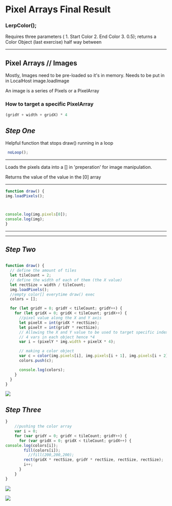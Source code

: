 # Pixel Arrays Final Result


### LerpColor();
Requires three parameters ( 1. Start Color 2. End Color 3. 0.5);
returns a Color Object (last exercise) half way between

___
## Pixel Arrays // Images

Mostly, Images need to be pre-loaded so it's in memory.
Needs to be put in in LocalHost image.loadImage
<br />

An image is a series of Pixels or a PixelArray

### How to target a specific PixelArray
```js
(gridY + width + gridX) * 4
```

## *Step One*

 Helpful function that stops draw() running in a loop
``` javascript
 noLoop();
```
___

Loads the pixels data into a [] in 'preperation' for image manipulation.
<br />

Returns the value of the value in the [0] array

___

``` javascript
function draw() {
img.loadPixels();



console.log(img.pixels[0]);
console.log(img);
}
```

___
___


## *Step Two*
``` javascript

function draw() {
  // define the amount of tiles
  let tileCount = 2;
  // define the width of each of them (the X value)
  let rectSize = width / tileCount;
  img.loadPixels();
  //empty color[] everytime draw() exec
  colors = [];

  for (let gridY = 0; gridY < tileCount; gridY++) {
    for (let gridX = 0; gridX < tileCount; gridX++) {
      //pixel value along the X and Y axis
      let pixelX = int(gridX * rectSize);
      let pixelY = int(gridY * rectSize);
      // Allowing the X and Y value to be used to target specific indexes in the []
      // 4 vars in each object hence *4
      var i = (pixelY * img.width + pixelX * 4);

      // making a color object
      var c = color(img.pixels[i], img.pixels[i + 1], img.pixels[i + 2], img.pixels[i + 3]);
      colors.push(c);

      console.log(colors);
    }
  }
}
```
![](images/Pixel_Array_2.png)


## *Step Three*

```javascript
}
    //pushing the color array
    var i = 0;
    for (var gridY = 0; gridY < tileCount; gridY++) {
      for (var gridX = 0; gridX < tileCount; gridX++) {
console.log(colors[i]);
        fill(colors[i]);
          //fill(200,200,200);
        rect(gridX * rectSize, gridY * rectSize, rectSize, rectSize);
        i++;
      }
    }
}
```
![](images/Pixel_Array_3.png)


![](images/Pixel_Array_4.png)
